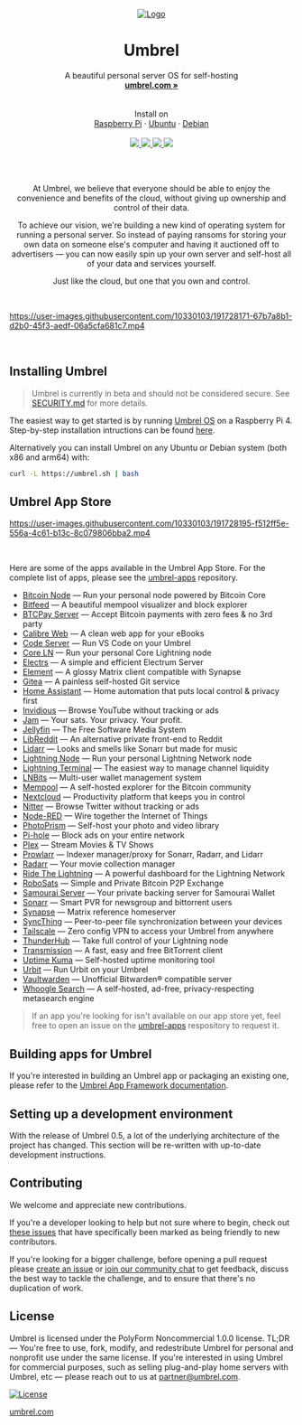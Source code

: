 <p align="center">
  <a href="https://umbrel.com">
    <img src="https://i.imgur.com/b8IeGru.jpeg" alt="Logo">
  </a>
  <h1 align="center">Umbrel</h1>
  <p align="center">
    A beautiful personal server OS for self-hosting
    <br />
    <a href="https://umbrel.com"><strong>umbrel.com »</strong></a>
    <br />
    <br />
    <br />
    Install on
    <br />
    <a href="https://umbrel.com/#start">Raspberry Pi</a>
    ·
    <a href="#installing-umbrel">Ubuntu</a>
    ·
    <a href="#installing-umbrel">Debian</a>
    <br />
    <br />
    <a href="https://twitter.com/umbrel">
      <img src="https://img.shields.io/twitter/follow/umbrel?style=social" />
    </a>
    <a href="https://t.me/getumbrel">
      <img src="https://img.shields.io/badge/community-chat-%235351FB">
    </a>
    <a href="https://reddit.com/r/getumbrel">
      <img src="https://img.shields.io/reddit/subreddit-subscribers/getumbrel?style=social">
    </a>
    <a href="https://community.getumbrel.com">
      <img src="https://img.shields.io/badge/community-forum-%235351FB">
    </a>
  </p>
</p>

<br />
<br />

<p align="center">
At Umbrel, we believe that everyone should be able to enjoy the convenience and benefits of the cloud, without giving up ownership and control of their data.
</p>

<p align="center">
To achieve our vision, we're building a new kind of operating system for running a personal server. So instead of paying ransoms for storing your own data on someone else's computer and having it auctioned off to advertisers — you can now easily spin up your own server and self-host all of your data and services yourself.
</p>

<p align="center">
Just like the cloud, but one that you own and control.
</p>

<br />

https://user-images.githubusercontent.com/10330103/191728171-67b7a8b1-d2b0-45f3-aedf-06a5cfa681c7.mp4

<br />

## Installing Umbrel
> Umbrel is currently in beta and should not be considered secure. See [SECURITY.md](SECURITY.md) for more details.

The easiest way to get started is by running [Umbrel OS](https://download.umbrel.com/umbrel-os.zip) on a Raspberry Pi 4. Step-by-step installation intructions can be found [here](https://umbrel.com/#start).

Alternatively you can install Umbrel on any Ubuntu or Debian system (both x86 and arm64) with:

```bash
curl -L https://umbrel.sh | bash
```

## Umbrel App Store

https://user-images.githubusercontent.com/10330103/191728195-f512ff5e-556a-4c61-b13c-8c079806bba2.mp4

<br />

Here are some of the apps available in the Umbrel App Store. For the complete list of apps, please see the [umbrel-apps](https://github.com/getumbrel/umbrel-apps) repository.

- [Bitcoin Node](https://github.com/getumbrel/umbrel-bitcoin) — Run your personal node powered by Bitcoin Core
- [Bitfeed](https://github.com/bitfeed-project/bitfeed) — A beautiful mempool visualizer and block explorer
- [BTCPay Server](https://github.com/btcpayserver/btcpayserver) — Accept Bitcoin payments with zero fees & no 3rd party
- [Calibre Web](https://github.com/janeczku/calibre-web) — A clean web app for your eBooks
- [Code Server](https://github.com/cdr/code-server) — Run VS Code on your Umbrel
- [Core LN](https://github.com/getumbrel/umbrel-core-lightning) — Run your personal Core Lightning node
- [Electrs](https://github.com/getumbrel/umbrel-electrs) — A simple and efficient Electrum Server
- [Element](https://github.com/vector-im/element-web) — A glossy Matrix client compatible with Synapse
- [Gitea](https://github.com/go-gitea/gitea) — A painless self-hosted Git service
- [Home Assistant](https://github.com/home-assistant/core) — Home automation that puts local control & privacy first
- [Invidious](https://github.com/iv-org/invidious) — Browse YouTube without tracking or ads
- [Jam](https://github.com/joinmarket-webui/jam) — Your sats. Your privacy. Your profit.
- [Jellyfin](https://github.com/jellyfin/jellyfin) — The Free Software Media System
- [LibReddit](https://github.com/spikecodes/libreddit) — An alternative private front-end to Reddit
- [Lidarr](https://github.com/Lidarr/Lidarr) — Looks and smells like Sonarr but made for music
- [Lightning Node](https://github.com/getumbrel/umbrel-lightning) — Run your personal Lightning Network node
- [Lightning Terminal](https://github.com/lightninglabs/lightning-terminal) — The easiest way to manage channel liquidity
- [LNBits](https://github.com/lnbits/lnbits-legend) — Multi-user wallet management system
- [Mempool](https://github.com/mempool/mempool) — A self-hosted explorer for the Bitcoin community
- [Nextcloud](https://github.com/nextcloud/server) — Productivity platform that keeps you in control
- [Nitter](https://github.com/zedeus/nitter) — Browse Twitter without tracking or ads
- [Node-RED](https://github.com/node-red/node-red) — Wire together the Internet of Things
- [PhotoPrism](https://github.com/photoprism/photoprism) — Self-host your photo and video library
- [Pi-hole](https://github.com/pi-hole/pi-hole) — Block ads on your entire network
- [Plex](https://github.com/plexinc/pms-docker) — Stream Movies & TV Shows
- [Prowlarr](https://github.com/Prowlarr/Prowlarr) — Indexer manager/proxy for Sonarr, Radarr, and Lidarr
- [Radarr](https://github.com/Radarr/Radarr) — Your movie collection manager
- [Ride The Lightning](https://github.com/Ride-The-Lightning/RTL) — A powerful dashboard for the Lightning Network
- [RoboSats](https://github.com/reckless-satoshi/robosats) — Simple and Private Bitcoin P2P Exchange
- [Samourai Server](https://github.com/louneskmt/umbrel-samourai-dojo/tree/v1.16.1-umbrel) — Your private backing server for Samourai Wallet
- [Sonarr](https://github.com/Sonarr/Sonarr) — Smart PVR for newsgroup and bittorrent users
- [Synapse](https://github.com/matrix-org/synapse) — Matrix reference homeserver
- [SyncThing](https://github.com/syncthing) — Peer-to-peer file synchronization between your devices
- [Tailscale](https://github.com/tailscale/tailscale) — Zero config VPN to access your Umbrel from anywhere
- [ThunderHub](https://github.com/apotdevin/thunderhub) — Take full control of your Lightning node
- [Transmission](https://github.com/transmission/transmission) — A fast, easy and free BitTorrent client
- [Uptime Kuma](https://github.com/louislam/uptime-kuma) — Self-hosted uptime monitoring tool
- [Urbit](https://github.com/mopfel-winrux/urbit-umbrel) — Run Urbit on your Umbrel
- [Vaultwarden](https://github.com/dani-garcia/vaultwarden) — Unofficial Bitwarden® compatible server
- [Whoogle Search](https://github.com/benbusby/whoogle-search) — A self-hosted, ad-free, privacy-respecting metasearch engine

> If an app you're looking for isn't available on our app store yet, feel free to open an issue on the [umbrel-apps](https://github.com/getumbrel/umbrel-apps) respository to request it.

## Building apps for Umbrel

If you're interested in building an Umbrel app or packaging an existing one, please refer to the [Umbrel App Framework documentation](https://github.com/getumbrel/umbrel-apps/blob/master/README.md).


## Setting up a development environment

With the release of Umbrel 0.5, a lot of the underlying architecture of the project has changed. This section will be re-written with up-to-date development instructions.


## Contributing

We welcome and appreciate new contributions.

If you're a developer looking to help but not sure where to begin, check out [these issues](https://github.com/getumbrel/umbrel/issues?q=is%3Aissue+is%3Aopen+label%3A%22good+first+issue%22) that have specifically been marked as being friendly to new contributors.

If you're looking for a bigger challenge, before opening a pull request please [create an issue](https://github.com/getumbrel/umbrel/issues/new/choose) or [join our community chat](https://t.me/getumbrel) to get feedback, discuss the best way to tackle the challenge, and to ensure that there's no duplication of work.


## License

Umbrel is licensed under the PolyForm Noncommercial 1.0.0 license. TL;DR — You're free to use, fork, modify, and redestribute Umbrel for personal and nonprofit use under the same license. If you're interested in using Umbrel for commercial purposes, such as selling plug-and-play home servers with Umbrel, etc — please reach out to us at partner@umbrel.com.

[![License](https://img.shields.io/badge/license-PolyForm%20Noncommercial%201.0.0-%235351FB)](https://github.com/getumbrel/umbrel/blob/master/LICENSE.md)

[umbrel.com](https://umbrel.com)
